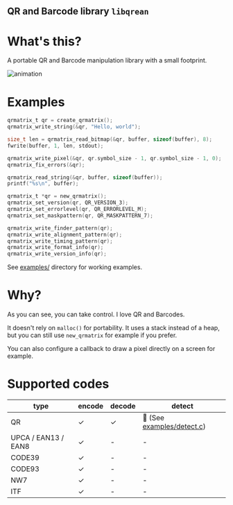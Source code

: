 QR and Barcode library `libqrean`
----

# What's this?

A portable QR and Barcode manipulation library with a small footprint.

![animation](https://github.com/kikuchan/libqrean/assets/445223/1fdf9b2f-df63-4c0e-8cd6-a72633f2abc3)

# Examples
```c
qrmatrix_t qr = create_qrmatrix();
qrmatrix_write_string(&qr, "Hello, world");

size_t len = qrmatrix_read_bitmap(&qr, buffer, sizeof(buffer), 8);
fwrite(buffer, 1, len, stdout);
```

```c
qrmatrix_write_pixel(&qr, qr.symbol_size - 1, qr.symbol_size - 1, 0);
qrmatrix_fix_errors(&qr);

qrmatrix_read_string(&qr, buffer, sizeof(buffer));
printf("%s\n", buffer);
```

```c
qrmatrix_t *qr = new_qrmatrix();
qrmatrix_set_version(qr, QR_VERSION_3);
qrmatrix_set_errorlevel(qr, QR_ERRORLEVEL_M);
qrmatrix_set_maskpattern(qr, QR_MASKPATTERN_7);

qrmatrix_write_finder_pattern(qr);
qrmatrix_write_alignment_pattern(qr);
qrmatrix_write_timing_pattern(qr);
qrmatrix_write_format_info(qr);
qrmatrix_write_version_info(qr);
```

See [examples/](examples/) directory for working examples.

# Why?

As you can see, you can take control.
I love QR and Barcodes.

It doesn't rely on `malloc()` for portability. It uses a stack instead of a heap, but you can still use `new_qrmatrix` for example if you prefer.

You can also configure a callback to draw a pixel directly on a screen for example.

# Supported codes

| type                | encode | decode | detect
|---------------------|--------|--------|-----------
| QR                  | ✓      | ✓      | 🚧 (See [examples/detect.c](examples/detect.c))
| UPCA / EAN13 / EAN8 | ✓      | -      | -
| CODE39              | ✓      | -      | -
| CODE93              | ✓      | -      | -
| NW7                 | ✓      | -      | -
| ITF                 | ✓      | -      | -

